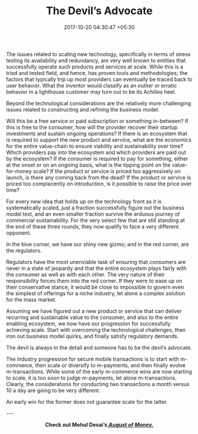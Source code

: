 ﻿---
title: The Devil’s Advocate
date: 2017-10-20 04:30:47 +05:30
categories:
- Fintech
- Insights
- Mobile
- Enabling Technologies
- Payments
tags:
- Asia
- Europe
- insights
- US
layout: post
type: post
status: publish
category:
- Enabling Technologies
- Payments
- Fintech
- Insights
- Mobile
Markets:
- Asia
- Europe
- insights
- US
Person: Mehul Desai
---

<p>The issues related to scaling new technology, specifically in terms of stress testing its availability and redundancy, are very well known to entities that successfully operate such products and services at scale. While this is a tried and tested field, and hence, has proven tools and methodologies; the factors that typically trip up most providers can eventually be traced back to user behavior. What the inventor would classify as an outlier or erratic behavior in a lighthouse customer may turn out to be its Achilles heel.</p>
<p>Beyond the technological considerations are the relatively more challenging issues related to constructing and refining the business model.</p>
<p>Will this be a free service or paid subscription or something in-between? If this is free to the consumer, how will the provider recover their startup investments and sustain ongoing operations? If there is an ecosystem that is required to support the new product and service, what are the economics for the entire value-chain to ensure viability and sustainability over time? Which providers pay into the ecosystem and which providers are paid out by the ecosystem? If the consumer is required to pay for something, either at the onset or on an ongoing basis, what is the tipping point on the value-for-money scale? If the product or service is priced too aggressively on launch, is there any coming back from the dead? If the product or service is priced too complacently on introduction, is it possible to raise the price over time?</p>
<p>For every new idea that holds up on the technology front as it is systematically scaled, just a fraction successfully figure out the business model test, and an even smaller fraction survive the arduous journey of commercial sustainability. For the very select few that are still standing at the end of these three rounds, they now qualify to face a very different opponent.</p>
<p>In the blue corner, we have our shiny new gizmo; and in the red corner, are the regulators.</p>
<p>Regulators have the most unenviable task of ensuring that consumers are never in a state of jeopardy and that the entire ecosystem plays fairly with the consumer as well as with each other. The very nature of their responsibility forces them into the red corner. If they were to ease up on their conservative stance, it would be close to impossible to govern even the simplest of offerings for a niche industry, let alone a complex solution for the mass market.</p>
<p>Assuming we have figured out a new product or service that can deliver recurring and sustainable value to the consumer, and also to the entire enabling ecosystem, we now have our progression for successfully achieving scale. Start with overcoming the technological challenges, then iron out business model quirks, and finally satisfy regulatory demands.</p>
<p>The devil is always in the detail and someone has to be the devil’s advocate.</p>
<p>The industry progression for secure mobile transactions is to start with m-commerce, then scale or diversify to m-payments, and then finally evolve m-transactions. While some of the early m-commerce wins are now starting to scale, it is too soon to judge m-payments, let alone m-transactions. Clearly, the considerations for conducting two transactions a month versus 10 a day are going to be very different.</p>
<p>An early win for the former does not guarantee scale for the latter.</p>
---
<p style="text-align: center;"><strong>Check out Mehul Desai’s<a href="https://letstalkpayments.com/augustofmoney" target="_blank" rel="noopener noreferrer"><i> August of Money.</i></a></strong></p>

